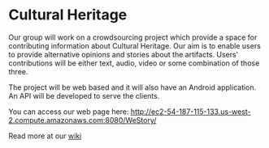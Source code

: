 # Cultural Heritage #
Our group will work on a crowdsourcing project which provide a space for contributing information about Cultural Heritage. Our aim is to enable users to provide alternative opinions and stories about the artifacts. Users' contributions will be either text, audio, video or some combination of those three.

The project will be web based and it will also have an Android application. An API will be developed to serve the clients.

You can access our web page here:
http://ec2-54-187-115-133.us-west-2.compute.amazonaws.com:8080/WeStory/

Read more at our [wiki](https://github.com/bounswe/bounswe2015group8/wiki)
